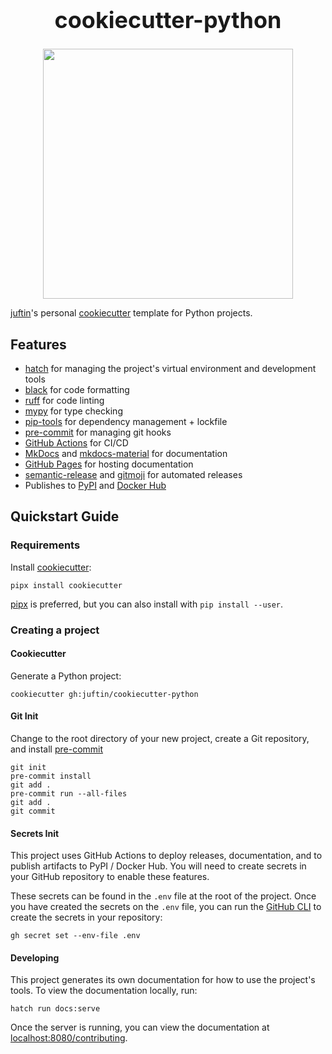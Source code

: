 <div style="text-align: center;">
  <h1 style="font-size: 36px; margin-top: 0;" align="center">
    cookiecutter-python
  </h1>
  <p style="margin-bottom: 0;" align="center">
    <img src="https://i.imgur.com/g8yxsTP.png" width="400">
  </p>
</div>

[juftin]'s personal [cookiecutter] template for Python projects.

## Features

- [hatch] for managing the project's virtual environment and development tools
- [black] for code formatting
- [ruff] for code linting
- [mypy] for type checking
- [pip-tools] for dependency management + lockfile
- [pre-commit] for managing git hooks
- [GitHub Actions] for CI/CD
- [MkDocs] and [mkdocs-material] for documentation
- [GitHub Pages] for hosting documentation
- [semantic-release] and [gitmoji] for automated releases
- Publishes to [PyPI] and [Docker Hub]

## Quickstart Guide

### Requirements

Install [cookiecutter]:

```shell
pipx install cookiecutter
```

[pipx] is preferred, but you can also install with `pip install --user`.

### Creating a project

#### Cookiecutter

Generate a Python project:

```shell
cookiecutter gh:juftin/cookiecutter-python
```

#### Git Init

Change to the root directory of your new project, create a Git
repository, and install [pre-commit]

```shell
git init
pre-commit install
git add .
pre-commit run --all-files
git add .
git commit
```

#### Secrets Init

This project uses GitHub Actions to deploy releases, documentation, and
to publish artifacts to PyPI / Docker Hub. You will need to create
secrets in your GitHub repository to enable these features.

These secrets can be found in the `.env` file at the root of the project.
Once you have created the secrets on the `.env` file, you can run the
[GitHub CLI] to create the secrets in your repository:

```shell
gh secret set --env-file .env
```

#### Developing

This project generates its own documentation for how to use the
project's tools. To view the documentation locally, run:

```shell
hatch run docs:serve
```

Once the server is running, you can view the documentation at
[localhost:8080/contributing].

[pre-commit]: https://pre-commit.com/
[gitmoji]: https://gitmoji.dev/
[semantic-release]: https://github.com/semantic-release/semantic-release
[Cookiecutter]: https://github.com/cookiecutter/cookiecutter
[hatch]: https://hatch.pypa.io/latest/
[MkDocs]: https://www.mkdocs.org/
[mkdocs-material]: https://squidfunk.github.io/mkdocs-material/
[Github Actions]: https://github.com/features/actions
[Github Pages]: https://pages.github.com/
[juftin]: https://github.com/juftin
[pipx]: https://pypa.github.io/pipx/
[PyPI]: https://pypi.org/
[Docker Hub]: https://hub.docker.com/
[pip-tools]: https://pip-tools.readthedocs.io/en/latest/
[GitHub CLI]: https://cli.github.com/
[localhost:8080/contributing]: http://localhost:8080/contributing
[ruff]: httpe://ruff.io/
[mypy]: https://mypy.readthedocs.io/
[black]: https://black.readthedocs.io/en/stable/
